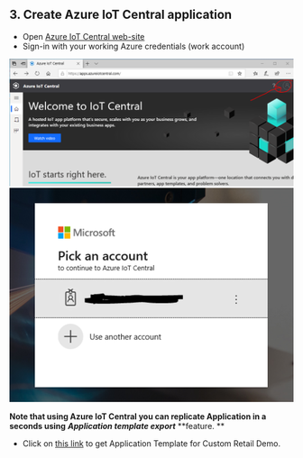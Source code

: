 ## 3. Create Azure IoT Central application
 - Open [Azure IoT Central web-site](https://apps.azureiotcentral.com/)
 - Sign-in with your working Azure credentials (work account)
 
 ![](lab1/lab1-14.PNG)
 ![](lab1/lab1-15.PNG)
 
 **Note that using Azure IoT Central you can replicate Application in a seconds using** ***Application template export*** **feature. **
 
 - Click on [this link](https://apps.azureiotcentral.com/build/new/d500b389-0837-4518-85c8-e77d86b43451) to get Application Template for Custom Retail Demo.
